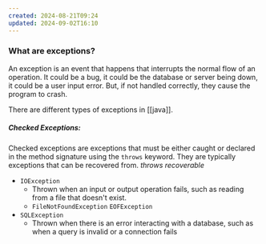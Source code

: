 ```yaml
---
created: 2024-08-21T09:24
updated: 2024-09-02T16:10
---
```

### What are exceptions?
An exception is an event that happens that interrupts the normal flow of an operation. It could be a bug, it could be the database or server being down, it could be a user input error. But, if not handled correctly, they cause the program to crash. 

There are different types of exceptions in [[java]]. 
##### Checked Exceptions:
Checked exceptions are exceptions that must be either caught or declared in the method signature using the `throws` keyword. They are typically exceptions that can be recovered from. *throws* *recoverable*
- `IOException`
	- Thrown when an input or output operation fails, such as reading from a file that doesn't exist. 
	- `FileNotFoundException` `EOFException`
- `SQLException`
	- Thrown when there is an error interacting with a database, such as when a query is invalid or a connection fails